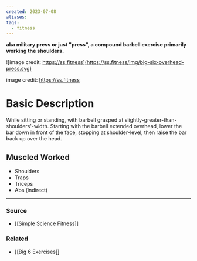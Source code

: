 ```yaml
---
created: 2023-07-08
aliases: 
tags:
  - fitness
---
```

**aka military press or just "press", a compound barbell exercise primarily working the shoulders.**

![image credit: https://ss.fitness](https://ss.fitness/img/big-six-overhead-press.svg)

image credit: https://ss.fitness

# Basic Description

While sitting or standing, with barbell grasped at slightly-greater-than-shoulders'-width. Starting with the barbell extended overhead, lower the bar down in front of the face, stopping at shoulder-level, then raise the bar back up over the head.

## Muscled Worked

- Shoulders
- Traps
- Triceps
- Abs (indirect)

---

### Source
- [[Simple Science Fitness]]

### Related
- [[Big 6 Exercises]]